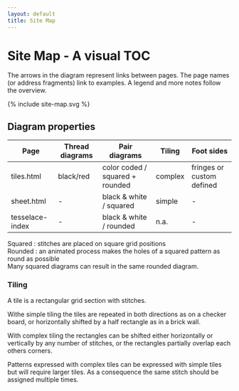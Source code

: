 ```yaml
---
layout: default
title: Site Map
---
```


Site Map - A visual TOC
=======================

The arrows in the diagram represent links between pages.
The page names (or address fragments) link to examples.
A legend and more notes follow the overview.

{% include site-map.svg %}


Diagram properties
------------------

Page            | Thread diagrams | Pair diagrams                   | Tiling    | Foot sides         
----------------|-----------------|---------------------------------|-----------|--------------------
tiles.html      | black/red       | color coded / squared + rounded | complex   | fringes or custom defined 
sheet.html      | -               | black &amp; white / squared     | simple    | -                  
tesselace-index | -               | black &amp; white / rounded     | n.a.      | -                  

Squared : stitches are placed on square grid positions<br>
Rounded : an animated process makes the holes of a squared pattern as round as possible<br>
Many squared diagrams can result in the same rounded diagram.

### Tiling

A tile is a rectangular grid section with stitches.

Withe simple tiling the tiles are repeated in both directions as on a checker board, 
or horizontally shifted by a half rectangle as in a brick wall. 

With complex tiling the rectangles can be shifted either horizontally
or vertically by any number of stitches,
or the rectangles partially overlap each others corners. 

Patterns expressed with complex tiles can be expressed with simple tiles
but will require larger tiles.
As a consequence the same stitch should be assigned multiple times.
